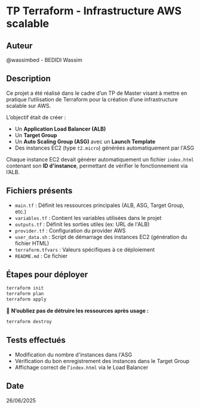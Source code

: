 # TP Terraform - Infrastructure AWS scalable

## Auteur
@wassimbed - BEDIDI Wassim

## Description
Ce projet a été réalisé dans le cadre d’un TP de Master visant à mettre en pratique l’utilisation de Terraform pour la création d’une infrastructure scalable sur AWS.

L’objectif était de créer :
- Un **Application Load Balancer (ALB)**
- Un **Target Group**
- Un **Auto Scaling Group (ASG)** avec un **Launch Template**
- Des instances EC2 (type `t2.micro`) générées automatiquement par l'ASG

Chaque instance EC2 devait générer automatiquement un fichier `index.html` contenant son **ID d'instance**, permettant de vérifier le fonctionnement via l’ALB.

## Fichiers présents

- `main.tf` : Définit les ressources principales (ALB, ASG, Target Group, etc.)
- `variables.tf` : Contient les variables utilisées dans le projet
- `outputs.tf` : Définit les sorties utiles (ex: URL de l'ALB)
- `provider.tf` : Configuration du provider AWS
- `user_data.sh` : Script de démarrage des instances EC2 (génération du fichier HTML)
- `terraform.tfvars` : Valeurs spécifiques à ce déploiement
- `README.md` : Ce fichier

## Étapes pour déployer

```bash
terraform init
terraform plan
terraform apply
```

🧨 **N’oubliez pas de détruire les ressources après usage :**

```bash
terraform destroy
```

## Tests effectués

- Modification du nombre d'instances dans l'ASG
- Vérification du bon enregistrement des instances dans le Target Group
- Affichage correct de l'`index.html` via le Load Balancer

## Date
26/06/2025
